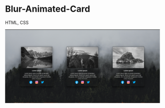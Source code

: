 # Blur-Animated-Card
HTML, CSS 


![alt text](https://github.com/Tosifkankod/Blur-Animated-Card/blob/main/blurcard.png?raw=true)
